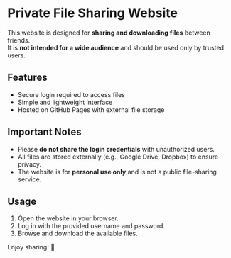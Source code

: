 # Private File Sharing Website

This website is designed for **sharing and downloading files** between friends.  
It is **not intended for a wide audience** and should be used only by trusted users.  

## Features  
- Secure login required to access files  
- Simple and lightweight interface  
- Hosted on GitHub Pages with external file storage  

## Important Notes  
- Please **do not share the login credentials** with unauthorized users.  
- All files are stored externally (e.g., Google Drive, Dropbox) to ensure privacy.  
- The website is for **personal use only** and is not a public file-sharing service.  

## Usage  
1. Open the website in your browser.  
2. Log in with the provided username and password.  
3. Browse and download the available files.  

Enjoy sharing! 🚀  
